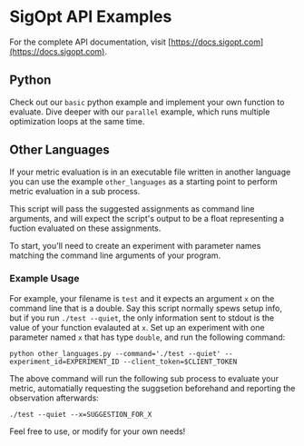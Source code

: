 # SigOpt API Examples
For the complete API documentation, visit [https://docs.sigopt.com](https://docs.sigopt.com).
## Python
Check out our `basic` python example and implement your own function to evaluate. Dive deeper with our `parallel` example, which runs multiple optimization loops at the same time.
## Other Languages
If your metric evaluation is in an executable file written in another language you can use the example `other_languages` as a starting point to perform metric evaluation in a sub process.

This script will pass the suggested assignments as command line arguments, and will expect the script's output to be a float representing a fuction evaluated on these assignments.

To start, you'll need to create an experiment with parameter names matching the command line arguments of your program.

### Example Usage

For example, your filename is `test` and it expects an argument `x` on the command line that is a double. Say this script normally spews setup info, but if you run `./test --quiet`, the only information sent to stdout is the value of your function evalauted at `x`. Set up an experiment with one parameter named `x` that has type `double`, and run the following command:
```
python other_languages.py --command='./test --quiet' --experiment_id=EXPERIMENT_ID --client_token=$CLIENT_TOKEN
```
The above command will run the following sub process to evaluate your metric, automatially requesting the suggsetion beforehand and reporting the observation afterwards:
```
./test --quiet --x=SUGGESTION_FOR_X
```

Feel free to use, or modify for your own needs!
